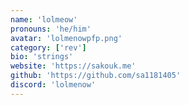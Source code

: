 ```yaml
---
name: 'lolmeow'
pronouns: 'he/him'
avatar: 'lolmenowpfp.png'
category: ['rev']
bio: 'strings'
website: 'https://sakouk.me'
github: 'https://github.com/sa1181405'
discord: 'lolmenow'
---
```

